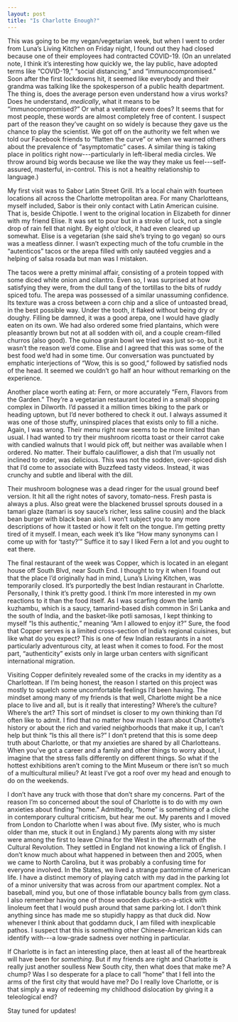 ```yaml
---
layout: post
title: "Is Charlotte Enough?"
---
```

This was going to be my vegan/vegetarian week, but when I went to order from Luna’s Living Kitchen on Friday night, I found out they had closed because one of their employees had contracted COVID-19. (On an unrelated note, I think it’s interesting how quickly we, the lay public, have adopted terms like “COVID-19,” “social distancing,” and “immunocompromised.” Soon after the first lockdowns hit, it seemed like everybody and their grandma was talking like the spokesperson of a public health department. The thing is, does the average person even understand how a virus works? Does he understand, *medically*, what it means to be “immunocompromised?” Or what a ventilator even does? It seems that for most people, these words are almost completely free of content. I suspect part of the reason they’ve caught on so widely is because they gave us the chance to play the scientist. We got off on the authority we felt when we told our Facebook friends to “flatten the curve” or when we warned others about the prevalence of “asymptomatic” cases. A similar thing is taking place in politics right now---particularly in left-liberal media circles. We throw around big words because we like the way they make us feel---self-assured, masterful, in-control. This is not a healthy relationship to language.)

My first visit was to Sabor Latin Street Grill. It’s a local chain with fourteen locations all across the Charlotte metropolitan area. For many Charlotteans, myself included, Sabor is their only contact with Latin American cuisine. That is, beside Chipotle. I went to the original location in Elizabeth for dinner with my friend Elise. It was set to pour but in a stroke of luck, not a single drop of rain fell that night. By eight o’clock, it had even cleared up somewhat. Elise is a vegetarian (she said she’s trying to go vegan) so ours was a meatless dinner. I wasn’t expecting much of the tofu crumble in the “autenticos” tacos or the arepa filled with only sautéed veggies and a helping of salsa rosada but man was I mistaken.

The tacos were a pretty minimal affair, consisting of a protein topped with some diced white onion and cilantro. Even so, I was surprised at how satisfying they were, from the dull tang of the tortillas to the bits of ruddy spiced tofu. The arepa was possessed of a similar unassuming confidence. Its texture was a cross between a corn chip and a slice of untoasted bread, in the best possible way. Under the tooth, it flaked without being dry or doughy. Filling be damned, it was a good arepa, one I would have gladly eaten on its own. We had also ordered some fried plantains, which were pleasantly brown but not at all sodden with oil, and a couple cream-filled churros (also good). The quinoa grain bowl we tried was just so-so, but it wasn’t the reason we’d come. Elise and I agreed that this was some of the best food we’d had in some time. Our conversation was punctuated by emphatic interjections of “Wow, this is so good,” followed by satisfied nods of the head. It seemed we couldn’t go half an hour without remarking on the experience.

Another place worth eating at: Fern, or more accurately “Fern, Flavors from the Garden.” They’re a vegetarian restaurant located in a small shopping complex in Dilworth. I’d passed it a million times biking to the park or heading uptown, but I’d never bothered to check it out. I always assumed it was one of those stuffy, uninspired places that exists only to fill a niche. Again, I was wrong. Their menu right now seems to be more limited than usual. I had wanted to try their mushroom ricotta toast or their carrot cake with candied walnuts that I would pick off, but neither was available when I ordered. No matter. Their buffalo cauliflower, a dish that I’m usually not inclined to order, was delicious. This was not the sodden, over-spiced dish that I’d come to associate with Buzzfeed tasty videos. Instead, it was crunchy and subtle and liberal with the dill.

Their mushroom bolognese was a dead ringer for the usual ground beef version. It hit all the right notes of savory, tomato-ness. Fresh pasta is always a plus. Also great were the blackened brussel sprouts doused in a tamari glaze (tamari is soy sauce’s richer, less saline cousin) and the black bean burger with black bean aioli. I won’t subject you to any more descriptions of how it tasted or how it felt on the tongue. I’m getting pretty tired of it myself. I mean, each week it’s like “How many synonyms can I come up with for ‘tasty?’” Suffice it to say I liked Fern a lot and you ought to eat there.

The final restaurant of the week was Copper, which is located in an elegant house off South Blvd, near South End. I thought to try it when I found out that the place I’d originally had in mind, Luna’s Living Kitchen, was temporarily closed. It’s purportedly the best Indian restaurant in Charlotte. Personally, I think it’s pretty good. I think I’m more interested in my own reactions to it than the food itself. As I was scarfing down the lamb kuzhambu, which is a saucy, tamarind-based dish common in Sri Lanka and the south of India, and the basket-like potli samosas, I kept thinking to myself “Is this authentic,” meaning “Am I allowed to enjoy it?” Sure, the food that Copper serves is a limited cross-section of India’s regional cuisines, but like what do you expect? This is one of few Indian restaurants in a not particularly adventurous city, at least when it comes to food. For the most part, “authenticity” exists only in large urban centers with significant international migration.

Visiting Copper definitely revealed some of the cracks in my identity as a Charlottean. If I’m being honest, the reason I started on this project was mostly to squelch some uncomfortable feelings I’d been having. The mindset among many of my friends is that well, Charlotte might be a nice place to live and all, but is it really that interesting? Where’s the culture? Where’s the art? This sort of mindset is closer to my own thinking than I’d often like to admit. I find that no matter how much I learn about Charlotte’s history or about the rich and varied neighborhoods that make it up, I can’t help but think “Is this all there is?” I don’t pretend that this is some deep truth about Charlotte, or that my anxieties are shared by all Charlotteans. When you’ve got a career and a family and other things to worry about, I imagine that the stress falls differently on different things. So what if the hottest exhibitions aren’t coming to the Mint Museum or there isn’t so much of a multicultural milieu? At least I’ve got a roof over my head and enough to do on the weekends.

I don’t have any truck with those that don’t share my concerns. Part of the reason I’m so concerned about the soul of Charlotte is to do with my own anxieties about finding “home.” Admittedly, “home” is something of a cliche in contemporary cultural criticism, but hear me out. My parents and I moved from London to Charlotte when I was about five. (My sister, who is much older than me, stuck it out in England.) My parents along with my sister were among the first to leave China for the West in the aftermath of the Cultural Revolution. They settled in England not knowing a lick of English. I don’t know much about what happened in between then and 2005, when we came to North Carolina, but it was probably a confusing time for everyone involved. In the States, we lived a strange pantomime of American life. I have a distinct memory of playing catch with my dad in the parking lot of a minor university that was across from our apartment complex. Not a baseball, mind you, but one of those inflatable bouncy balls from gym class. I also remember having one of those wooden ducks-on-a-stick with linoleum feet that I would push around that same parking lot. I don’t think anything since has made me so stupidly happy as that duck did. Now whenever I think about that goddamn duck, I am filled with inexplicable pathos. I suspect that this is something other Chinese-American kids can identify with---a low-grade sadness over nothing in particular.

If Charlotte is in fact an interesting place, then at least all of the heartbreak will have been for *something*. But if my friends are right and Charlotte is really just another soulless New South city, then what does that make me? A chump? Was I so desperate for a place to call “home” that I fell into the arms of the first city that would have me? Do I really love Charlotte, or is that simply a way of redeeming my childhood dislocation by giving it a teleological end?

Stay tuned for updates!

